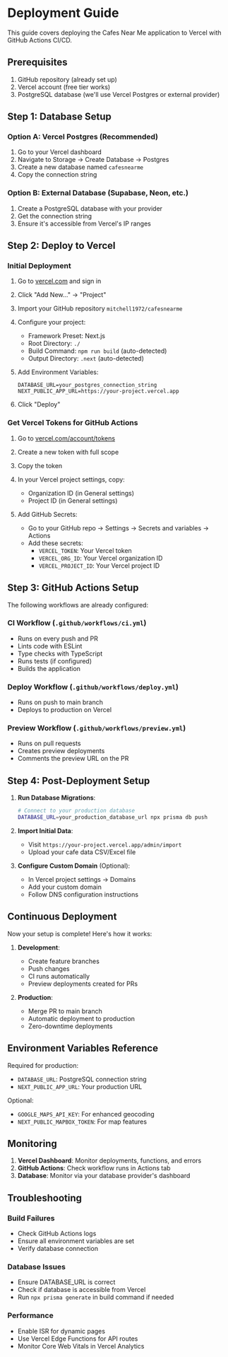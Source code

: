 # Deployment Guide

This guide covers deploying the Cafes Near Me application to Vercel with GitHub Actions CI/CD.

## Prerequisites

1. GitHub repository (already set up)
2. Vercel account (free tier works)
3. PostgreSQL database (we'll use Vercel Postgres or external provider)

## Step 1: Database Setup

### Option A: Vercel Postgres (Recommended)
1. Go to your Vercel dashboard
2. Navigate to Storage → Create Database → Postgres
3. Create a new database named `cafesnearme`
4. Copy the connection string

### Option B: External Database (Supabase, Neon, etc.)
1. Create a PostgreSQL database with your provider
2. Get the connection string
3. Ensure it's accessible from Vercel's IP ranges

## Step 2: Deploy to Vercel

### Initial Deployment

1. Go to [vercel.com](https://vercel.com) and sign in
2. Click "Add New..." → "Project"
3. Import your GitHub repository `mitchell1972/cafesnearme`
4. Configure your project:
   - Framework Preset: Next.js
   - Root Directory: `./`
   - Build Command: `npm run build` (auto-detected)
   - Output Directory: `.next` (auto-detected)

5. Add Environment Variables:
   ```
   DATABASE_URL=your_postgres_connection_string
   NEXT_PUBLIC_APP_URL=https://your-project.vercel.app
   ```

6. Click "Deploy"

### Get Vercel Tokens for GitHub Actions

1. Go to [vercel.com/account/tokens](https://vercel.com/account/tokens)
2. Create a new token with full scope
3. Copy the token

4. In your Vercel project settings, copy:
   - Organization ID (in General settings)
   - Project ID (in General settings)

5. Add GitHub Secrets:
   - Go to your GitHub repo → Settings → Secrets and variables → Actions
   - Add these secrets:
     - `VERCEL_TOKEN`: Your Vercel token
     - `VERCEL_ORG_ID`: Your Vercel organization ID
     - `VERCEL_PROJECT_ID`: Your Vercel project ID

## Step 3: GitHub Actions Setup

The following workflows are already configured:

### CI Workflow (`.github/workflows/ci.yml`)
- Runs on every push and PR
- Lints code with ESLint
- Type checks with TypeScript
- Runs tests (if configured)
- Builds the application

### Deploy Workflow (`.github/workflows/deploy.yml`)
- Runs on push to main branch
- Deploys to production on Vercel

### Preview Workflow (`.github/workflows/preview.yml`)
- Runs on pull requests
- Creates preview deployments
- Comments the preview URL on the PR

## Step 4: Post-Deployment Setup

1. **Run Database Migrations**:
   ```bash
   # Connect to your production database
   DATABASE_URL=your_production_database_url npx prisma db push
   ```

2. **Import Initial Data**:
   - Visit `https://your-project.vercel.app/admin/import`
   - Upload your cafe data CSV/Excel file

3. **Configure Custom Domain** (Optional):
   - In Vercel project settings → Domains
   - Add your custom domain
   - Follow DNS configuration instructions

## Continuous Deployment

Now your setup is complete! Here's how it works:

1. **Development**:
   - Create feature branches
   - Push changes
   - CI runs automatically
   - Preview deployments created for PRs

2. **Production**:
   - Merge PR to main branch
   - Automatic deployment to production
   - Zero-downtime deployments

## Environment Variables Reference

Required for production:
- `DATABASE_URL`: PostgreSQL connection string
- `NEXT_PUBLIC_APP_URL`: Your production URL

Optional:
- `GOOGLE_MAPS_API_KEY`: For enhanced geocoding
- `NEXT_PUBLIC_MAPBOX_TOKEN`: For map features

## Monitoring

1. **Vercel Dashboard**: Monitor deployments, functions, and errors
2. **GitHub Actions**: Check workflow runs in Actions tab
3. **Database**: Monitor via your database provider's dashboard

## Troubleshooting

### Build Failures
- Check GitHub Actions logs
- Ensure all environment variables are set
- Verify database connection

### Database Issues
- Ensure DATABASE_URL is correct
- Check if database is accessible from Vercel
- Run `npx prisma generate` in build command if needed

### Performance
- Enable ISR for dynamic pages
- Use Vercel Edge Functions for API routes
- Monitor Core Web Vitals in Vercel Analytics
